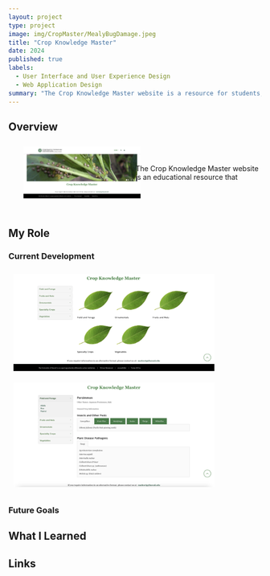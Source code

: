 ```yaml
---
layout: project
type: project
image: img/CropMaster/MealyBugDamage.jpeg
title: "Crop Knowledge Master"
date: 2024
published: true
labels:
  - User Interface and User Experience Design
  - Web Application Design
summary: "The Crop Knowledge Master website is a resource for students, teachers, researchers, and the general public that provides in depth information on pests and diseases that can affect crops."
---
```


## Overview
<div style="display: flex; align-items: center;">
<div style="margin-left: 20px; display: flex;">
        <img width="400px" style="margin: 10px;" src="../img/CropMaster/CM1.png" alt="Crop Homepage">
      </div>
  <div>
      The Crop Knowledge Master website is an educational resource that  
  </div>
</div>

<br>

## My Role

### Current Development


<div class="text-center p-4">
    <img width="400px" style="margin: 10px;" src="../img/CropMaster/CM2.png" class="img-thumbnail" >
    <img width="400px" style="margin: 10px;" src="../img/CropMaster/CM3.png" class="img-thumbnail" >
</div>

### Future Goals


## What I Learned


## Links

